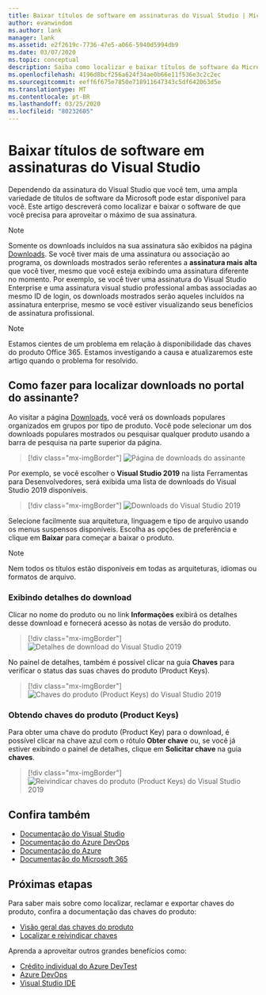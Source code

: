 ```yaml
---
title: Baixar títulos de software em assinaturas do Visual Studio | Microsoft Docs
author: evanwindom
ms.author: lank
manager: lank
ms.assetid: e2f2619c-7736-47e5-a066-5940d5994db9
ms.date: 03/07/2020
ms.topic: conceptual
description: Saiba como localizar e baixar títulos de software da Microsoft em assinaturas do Visual Studio
ms.openlocfilehash: 4196d8bcf256a624f34ae0b66e11f536e3c2c2ec
ms.sourcegitcommit: eeff6f675e7850e718911647343c5df642063d5e
ms.translationtype: MT
ms.contentlocale: pt-BR
ms.lasthandoff: 03/25/2020
ms.locfileid: "80232605"
---
```

# <a name="downloading-software-titles-in-visual-studio-subscriptions"></a>Baixar títulos de software em assinaturas do Visual Studio
Dependendo da assinatura do Visual Studio que você tem, uma ampla variedade de títulos de software da Microsoft pode estar disponível para você.  Este artigo descreverá como localizar e baixar o software de que você precisa para aproveitar o máximo de sua assinatura. 

> [!NOTE]
> Somente os downloads incluídos na sua assinatura são exibidos na página [Downloads](https://my.visualstudio.com/downloads/featured).  Se você tiver mais de uma assinatura ou associação ao programa, os downloads mostrados serão referentes a **assinatura mais alta** que você tiver, mesmo que você esteja exibindo uma assinatura diferente no momento.  Por exemplo, se você tiver uma assinatura do Visual Studio Enterprise e uma assinatura visual studio professional ambas associadas ao mesmo ID de login, os downloads mostrados serão aqueles incluídos na assinatura enterprise, mesmo se você estiver visualizando seus benefícios de assinatura profissional.

> [!NOTE]
> Estamos cientes de um problema em relação à disponibilidade das chaves do produto Office 365.  Estamos investigando a causa e atualizaremos este artigo quando o problema for resolvido. 

## <a name="how-do-i-find-downloads-in-the-subscriber-portal"></a>Como fazer para localizar downloads no portal do assinante?
Ao visitar a página [Downloads](https://my.visualstudio.com/downloads/featured?wt.mc_id=o~msft~docs), você verá os downloads populares organizados em grupos por tipo de produto.  Você pode selecionar um dos downloads populares mostrados ou pesquisar qualquer produto usando a barra de pesquisa na parte superior da página.
> [!div class="mx-imgBorder"]
> ![Página de downloads do assinante](_img/subscriber-downloads/subscriber-downloads-resized.png)

Por exemplo, se você escolher o **Visual Studio 2019** na lista Ferramentas para Desenvolvedores, será exibida uma lista de downloads do Visual Studio 2019 disponíveis.
> [!div class="mx-imgBorder"]
> ![Downloads do Visual Studio 2019](_img/subscriber-downloads/vs2019-product-list.png)

Selecione facilmente sua arquitetura, linguagem e tipo de arquivo usando os menus suspensos disponíveis. Escolha as opções de preferência e clique em **Baixar** para começar a baixar o produto.

> [!NOTE]
> Nem todos os títulos estão disponíveis em todas as arquiteturas, idiomas ou formatos de arquivo.  

### <a name="displaying-download-details"></a>Exibindo detalhes do download
Clicar no nome do produto ou no link **Informações** exibirá os detalhes desse download e fornecerá acesso às notas de versão do produto.
> [!div class="mx-imgBorder"]
> ![Detalhes de download do Visual Studio 2019](_img/subscriber-downloads/vs2019-info.png)

No painel de detalhes, também é possível clicar na guia **Chaves** para verificar o status das suas chaves do produto (Product Keys).
> [!div class="mx-imgBorder"]
> ![Chaves do produto (Product Keys) do Visual Studio 2019](_img/subscriber-downloads/vs2019-keys.png)

### <a name="obtaining-product-keys"></a>Obtendo chaves do produto (Product Keys)
Para obter uma chave do produto (Product Key) para o download, é possível clicar na chave azul com o rótulo **Obter chave** ou, se você já estiver exibindo o painel de detalhes, clique em **Solicitar chave** na guia **chaves**.
> [!div class="mx-imgBorder"]
> ![Reivindicar chaves do produto (Product Keys) do Visual Studio 2019](_img/subscriber-downloads/vs2019-claim-keys.png)

## <a name="see-also"></a>Confira também
- [Documentação do Visual Studio](https://docs.microsoft.com/visualstudio/)
- [Documentação do Azure DevOps](https://docs.microsoft.com/azure/devops/)
- [Documentação do Azure](https://docs.microsoft.com/azure/)
- [Documentação do Microsoft 365](https://docs.microsoft.com/microsoft-365/)

## <a name="next-steps"></a>Próximas etapas
Para saber mais sobre como localizar, reclamar e exportar chaves do produto, confira a documentação das chaves do produto:
- [Visão geral das chaves do produto](product-keys.md)
- [Localizar e reivindicar chaves](find-keys.md)

Aprenda a aproveitar outros grandes benefícios como:
- [Crédito individual do Azure DevTest](vs-azure.md)
- [Azure DevOps](vs-azure-devops.md)
- [Visual Studio IDE](vs-ide-benefit.md)




